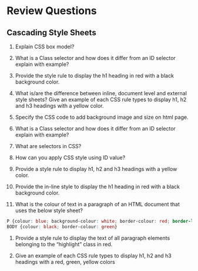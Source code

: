 # Review Questions

## Cascading Style Sheets

1. Explain CSS box model?

1. What is a Class selector and how does it differ from an ID selector explain with example?

1. Provide the style rule to display the h1 heading in red with a black background color. 

1. What is/are the difference between inline, document level and external style sheets? Give an example of each CSS rule types to display h1, h2 and h3 headings with a yellow color.

1. Specify the CSS code to add background image and size on html page. 

1. What is a Class selector and how does it differ from an ID selector explain with example?

1. What are selectors in CSS? 

1. How can you apply CSS style using ID value? 

1. Provide a style rule to display h1, h2 and h3 headings with a yellow color.

1. Provide the in-line style to display the h1 heading in red with a black background color. 

1. What is the colour of text in a paragraph of an HTML document that uses the below style sheet?

```css
P {colour: blue; background-colour: white; border-colour: red; border-left: solid}  
BODY {colour: black; border-colour: green}
```  
1. Provide a style rule to display the text of all paragraph elements belonging to the “highlight” class in red.

1. Give an example of each CSS rule types to display h1, h2 and h3 headings with a red, green, yellow colors


